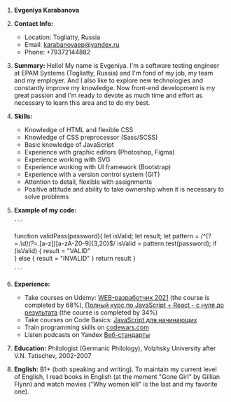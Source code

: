 1.  **Evgeniya Karabanova**
2.  **Contact Info:**
    - Location: Togliatty, Russia
    - Email: [karabanovaep@yandex.ru](mailto:karabanovaep@yandex.ru)
    - Phone: +79372144882
3.  **Summary:** Hello! My name is Evgeniya. I'm a software testing engineer at EPAM Systems (Togliatty, Russia) and I'm fond of my job, my team and my employer. And I also like to explore new technologies and constantly improve my knowledge. Now front-end development is my great passion and I'm ready to devote as much time and effort as necessary to learn this area and to do my best.
4.  **Skills:**
    - Knowledge of HTML and flexible CSS
    - Knowledge of CSS preprocessor (Sass/SCSS)
    - Basic knowledge of JavaScript
    - Experience with graphic editors (Photoshop, Figma)
    - Experience working with SVG
    - Experience working with UI framework (Bootstrap)
    - Experience with a version control system (GIT)
    - Attention to detail, flexible with assignments
    - Positive attitude and ability to take ownership when it is necessary to solve problems
5.  **Example of my code:**

        ```

    function validPass(password){
    let isValid;
    let result;
    let pattern = /^(?=._\d)(?=._[a-z])[a-zA-Z0-9]{3,20}$/
    isValid = pattern.test(password);
    if (isValid) {
    result = "VALID"  
     } else {
    result = "INVALID"
    }
    return result
    }

        ```

6.  **Experience:**
    - Take courses on Udemy: [WEB-разработчик 2021](https://www.udemy.com/course/webdeveloper/) (the course is completed by 68%), [Полный курс по JavaScript + React - с нуля до результата](https://www.udemy.com/course/javascript_full/) (the course is completed by 34%)
    - Take courses on Code Basics: [JavaScript для начинающих](https://ru.code-basics.com/languages/javascript)
    - Train programming skills on [codewars.com](https://www.codewars.com/)
    - Listen podcasts on Yandex [Веб-стандарты](https://music.yandex.ru/album/6245956)
7.  **Education:** Philologist (Germanic Philology), Volzhsky University after V.N. Tatischev, 2002-2007
8.  **English:** B1+ (both speaking and writing). To maintain my current level of English, I read books in English (at the moment "Gone Girl" by Gillian Flynn) and watch movies ("Why women kill" is the last and my favorite one).
